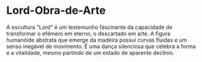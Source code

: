 # Lord-Obra-de-Arte
A escultura "Lord" é um testemunho fascinante da capacidade de transformar o efémero em eterno, o descartado em arte.  A figura humanóide abstrata que emerge da madeira possui curvas fluidas e um senso inegável de movimento. É uma dança silenciosa que celebra a forma e a vitalidade, mesmo partindo de um estado de aparente declínio.
